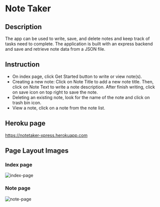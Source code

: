 # Note Taker
## Description
The app can be used to write, save, and delete notes and keep track of tasks need to complete. The application is built with an express backend and save and retrieve note data from a JSON file.
## Instruction
-	On index page, click Get Started button to write or view note(s).
-	Creating a new note: Click on Note Title to add a new note title. Then, click on Note Text to write a note description. After finish writing, click on save icon on top right to save the note.
-	Deleting an existing note, look for the name of the note and click on trash bin icon.
-	View a note, click on a note from the note list.
## Heroku page 
https://notetaker-xpress.herokuapp.com

## Page Layout Images
### Index page
![index-page](https://user-images.githubusercontent.com/29310963/107843550-e8912580-6d80-11eb-88ad-5a0abbf87558.jpg)

### Note page
![note-page](https://user-images.githubusercontent.com/29310963/107843568-1ecea500-6d81-11eb-8fef-294a0fa65b37.jpg)
